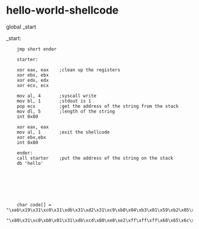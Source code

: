 # hello-world-shellcode

global _start


_start:

        jmp short ender

        starter:

        xor eax, eax    ;clean up the registers
        xor ebx, ebx
        xor edx, edx
        xor ecx, ecx

        mov al, 4       ;syscall write
        mov bl, 1       ;stdout is 1
        pop ecx         ;get the address of the string from the stack
        mov dl, 5       ;length of the string
        int 0x80

        xor eax, eax
        mov al, 1       ;exit the shellcode
        xor ebx,ebx
        int 0x80

        ender:
        call starter	;put the address of the string on the stack
        db 'hello'
        
        
        
        
        
        
        
        char code[] = "\xeb\x19\x31\xc0\x31\xdb\x31\xd2\x31\xc9\xb0\x04\xb3\x01\x59\xb2\x05\xcd"\
              "\x80\x31\xc0\xb0\x01\x31\xdb\xcd\x80\xe8\xe2\xff\xff\xff\x68\x65\x6c\x6c\x6f";
